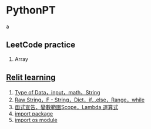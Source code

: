 # PythonPT
a
## LeetCode practice
   
 1. Array
## [Relit learning](https://replit.com/@PoKaiHuang)

1. [Type of Data，input，math，String](https://colab.research.google.com/drive/1L1rmni0BsjDtkZcRSpoXKJJxxv9MtVYF?usp=sharing)
2. [Raw String，F - String，Dict，if...else，Range，while](https://colab.research.google.com/drive/1BjIARwAvbfhjGEyDrEzsuHcAaGJ1s9zr?usp=sharing)
3. [函式宣告，變數範圍Scope，Lambda 運算式](https://colab.research.google.com/drive/1qqO56TXBki-bxEjsjD6j9ld2FpAjpqcs)
4. [import package](https://github.com/pokai-huang0828/PythonPT/tree/main/Example/import_package)
5. [import os module](https://github.com/pokai-huang0828/PythonPT/tree/main/Example/useful_os_module)
